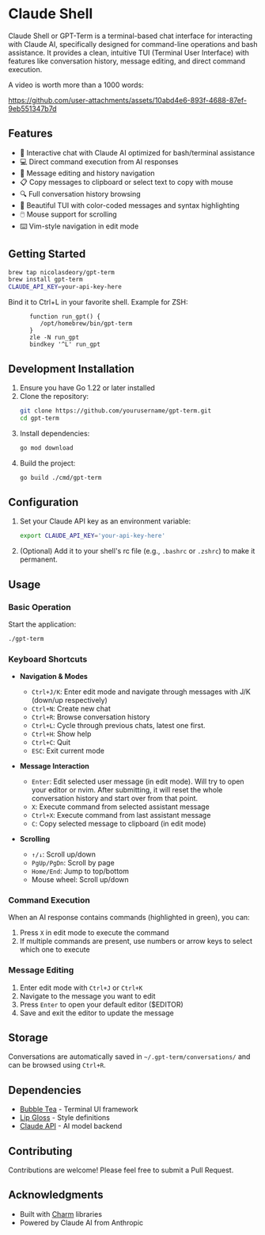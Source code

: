 # Claude Shell

Claude Shell or GPT-Term is a terminal-based chat interface for interacting with Claude AI, specifically designed for command-line operations and bash assistance. It provides a clean, intuitive TUI (Terminal User Interface) with features like conversation history, message editing, and direct command execution.

A video is worth more than a 1000 words:

https://github.com/user-attachments/assets/10abd4e6-893f-4688-87ef-9eb551347b7d



## Features

- 🤖 Interactive chat with Claude AI optimized for bash/terminal assistance
- 💻 Direct command execution from AI responses
- 📝 Message editing and history navigation
- 📋 Copy messages to clipboard or select text to copy with mouse
- 🔍 Full conversation history browsing
- 🎨 Beautiful TUI with color-coded messages and syntax highlighting
- 🖱️ Mouse support for scrolling
- ⌨️ Vim-style navigation in edit mode

## Getting Started
```bash
brew tap nicolasdeory/gpt-term
brew install gpt-term
CLAUDE_API_KEY=your-api-key-here
```

Bind it to Ctrl+L in your favorite shell. 
Example for ZSH:
```
      function run_gpt() {
         /opt/homebrew/bin/gpt-term
      }
      zle -N run_gpt
      bindkey '^L' run_gpt
```

## Development Installation

1. Ensure you have Go 1.22 or later installed
2. Clone the repository:
   ```bash
   git clone https://github.com/yourusername/gpt-term.git
   cd gpt-term
   ```
3. Install dependencies:
   ```bash
   go mod download
   ```
4. Build the project:
   ```bash
   go build ./cmd/gpt-term
   ```

## Configuration

1. Set your Claude API key as an environment variable:
   ```bash
   export CLAUDE_API_KEY='your-api-key-here'
   ```
2. (Optional) Add it to your shell's rc file (e.g., `.bashrc` or `.zshrc`) to make it permanent.

## Usage

### Basic Operation

Start the application:
```bash
./gpt-term
```

### Keyboard Shortcuts

- **Navigation & Modes**
  - `Ctrl+J/K`: Enter edit mode and navigate through messages with J/K (down/up respectively)
  - `Ctrl+N`: Create new chat
  - `Ctrl+R`: Browse conversation history
  - `Ctrl+L`: Cycle through previous chats, latest one first.
  - `Ctrl+H`: Show help
  - `Ctrl+C`: Quit
  - `ESC`: Exit current mode

- **Message Interaction**
  - `Enter`: Edit selected user message (in edit mode). Will try to open your editor or nvim. After submitting, it will reset the whole conversation history and start over from that point.
  - `X`: Execute command from selected assistant message
  - `Ctrl+X`: Execute command from last assistant message
  - `C`: Copy selected message to clipboard (in edit mode)

- **Scrolling**
  - `↑/↓`: Scroll up/down
  - `PgUp/PgDn`: Scroll by page
  - `Home/End`: Jump to top/bottom
  - Mouse wheel: Scroll up/down

### Command Execution

When an AI response contains commands (highlighted in green), you can:
1. Press `X` in edit mode to execute the command
2. If multiple commands are present, use numbers or arrow keys to select which one to execute

### Message Editing

1. Enter edit mode with `Ctrl+J` or `Ctrl+K`
2. Navigate to the message you want to edit
3. Press `Enter` to open your default editor ($EDITOR)
4. Save and exit the editor to update the message

## Storage

Conversations are automatically saved in `~/.gpt-term/conversations/` and can be browsed using `Ctrl+R`.

## Dependencies

- [Bubble Tea](https://github.com/charmbracelet/bubbletea) - Terminal UI framework
- [Lip Gloss](https://github.com/charmbracelet/lipgloss) - Style definitions
- [Claude API](https://anthropic.com/claude) - AI model backend

## Contributing

Contributions are welcome! Please feel free to submit a Pull Request.

## Acknowledgments

- Built with [Charm](https://charm.sh/) libraries
- Powered by Claude AI from Anthropic
